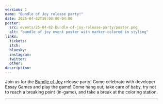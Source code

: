 ```yaml
---
version: 1
name: "Bundle of Joy release party!"
date: 2025-04-02T19:00:00-04:00
poster:
  src: events/25-04-02-bundle-of-joy-release-party/poster.png
  alt: "bundle of joy event poster with marker-colored in styling"
links:
  tickets:
  itch:
  bluesky:
  instagram:
  twitter:
  other:
description:
---
```

Join us for the [Bundle of Joy](https://store.steampowered.com/app/3138370/Bundle_of_Joy/) release party! Come celebrate with developer Essay Games and play the game! Come hang out, take care of baby, try not to reach a breaking point (in-game), and take a break at the coloring station.

---
